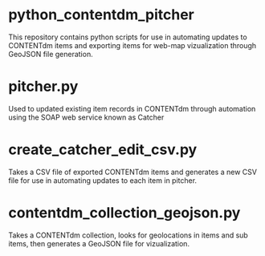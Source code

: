 # python_contentdm_pitcher
This repository contains python scripts for use in automating updates to CONTENTdm items and exporting items for web-map vizualization through GeoJSON file generation.

# pitcher.py 
Used to updated existing item records in CONTENTdm through automation using the SOAP web service known as Catcher

# create_catcher_edit_csv.py
Takes a CSV file of exported CONTENTdm items and generates a new CSV file for use in automating updates to each item in pitcher.

# contentdm_collection_geojson.py
Takes a CONTENTdm collection, looks for geolocations in items and sub items, then generates a GeoJSON file for vizualization.